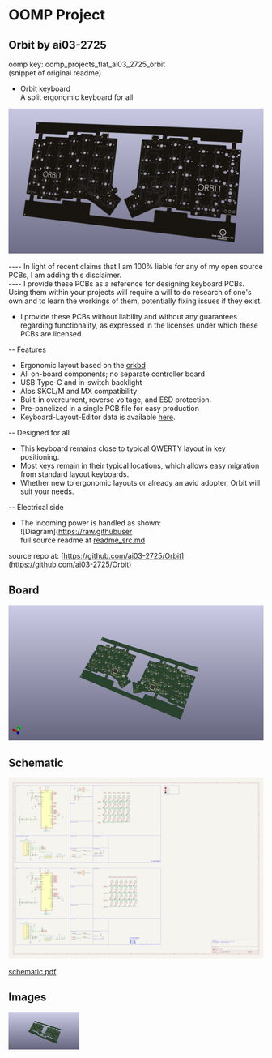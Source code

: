 # OOMP Project  
## Orbit  by ai03-2725  
  
oomp key: oomp_projects_flat_ai03_2725_orbit  
(snippet of original readme)  
  
- Orbit keyboard  
A split ergonomic keyboard for all  
  
![Render Image](https://raw.githubusercontent.com/ai03-2725/Orbit/master/Images/PCB-R2.0.jpg)  
  
---- In light of recent claims that I am 100% liable for any of my open source PCBs, I am adding this disclaimer.  
---- I provide these PCBs as a reference for designing keyboard PCBs. Using them within your projects will require a will to do research of one's own and to learn the workings of them, potentially fixing issues if they exist.  
- I provide these PCBs without liability and without any guarantees regarding functionality, as expressed in the licenses under which these PCBs are licensed.  
  
-- Features  
- Ergonomic layout based on the [crkbd](https://github.com/foostan/crkbd)  
- All on-board components; no separate controller board  
- USB Type-C and in-switch backlight  
- Alps SKCL/M and MX compatibility  
- Built-in overcurrent, reverse voltage, and ESD protection.  
- Pre-panelized in a single PCB file for easy production  
- Keyboard-Layout-Editor data is available [here](http://www.keyboard-layout-editor.com/-/gists/53ebf59524de12515cb7e2e6de94f0d6).  
  
-- Designed for all  
- This keyboard remains close to typical QWERTY layout in key positioning.  
- Most keys remain in their typical locations, which allows easy migration from standard layout keyboards.  
- Whether new to ergonomic layouts or already an avid adopter, Orbit will suit your needs.  
  
-- Electrical side  
- The incoming power is handled as shown:  
![Diagram](https://raw.githubuser  
  full source readme at [readme_src.md](readme_src.md)  
  
source repo at: [https://github.com/ai03-2725/Orbit](https://github.com/ai03-2725/Orbit)  
## Board  
  
[![working_3d.png](working_3d_600.png)](working_3d.png)  
## Schematic  
  
[![working_schematic.png](working_schematic_600.png)](working_schematic.png)  
  
[schematic pdf](working_schematic.pdf)  
## Images  
  
[![working_3d.png](working_3d_140.png)](working_3d.png)  
